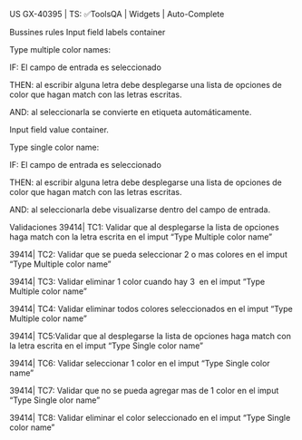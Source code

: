 US GX-40395 | TS: ✅ToolsQA | Widgets | Auto-Complete

Bussines rules Input field labels container

Type multiple color names:

IF: El campo de entrada es seleccionado

THEN: al escribir alguna letra debe desplegarse una lista de opciones de color que hagan match con las letras escritas.

AND: al seleccionarla se convierte en etiqueta automáticamente.

Input field value container.

Type single color name:

IF: El campo de entrada es seleccionado

THEN: al escribir alguna letra debe desplegarse una lista de opciones de color que hagan match con las letras escritas.

AND: al seleccionarla debe visualizarse dentro del campo de entrada.

Validaciones 39414| TC1: Validar que al desplegarse la lista de opciones haga match con la letra escrita en el imput “Type Multiple color name”

39414| TC2: Validar que se pueda seleccionar 2 o mas colores en el imput “Type Multiple color name”

39414| TC3: Validar eliminar 1 color cuando hay 3  en el imput “Type Multiple color name”

39414| TC4: Validar eliminar todos colores seleccionados en el imput “Type Multiple color name”

39414| TC5:Validar que al desplegarse la lista de opciones haga match con la letra escrita en el imput “Type Single color name”

39414| TC6: Validar seleccionar 1 color en el imput “Type Single color name”

39414| TC7: Validar que no se pueda agregar mas de 1 color en el imput “Type Single olor name”

39414| TC8: Validar eliminar el color seleccionado en el imput “Type Single color name”
